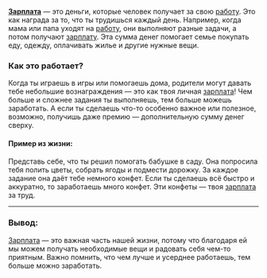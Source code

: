 **[Зарплата](Зарплата.md)** — это деньги, которые человек получает за свою [работу](Профессия.md). Это как награда за то, что ты трудишься каждый день. Например, когда мама или папа уходят на [работу](Профессия.md), они выполняют разные задачи, а потом получают [зарплату](Зарплата.md). Эта сумма денег помогает семье покупать еду, одежду, оплачивать жилье и другие нужные вещи.

### Как это работает?

Когда ты играешь в игры или помогаешь дома, родители могут давать тебе небольшие вознаграждения — это как твоя личная [зарплата](Зарплата.md)! Чем больше и сложнее задания ты выполняешь, тем больше можешь заработать. А если ты сделаешь что-то особенно важное или полезное, возможно, получишь даже премию — дополнительную сумму денег сверху.

#### Пример из жизни:

Представь себе, что ты решил помогать бабушке в саду. Она попросила тебя полить цветы, собрать ягоды и подмести дорожку. За каждое задание она даёт тебе немного конфет. Если ты сделаешь всё быстро и аккуратно, то заработаешь много конфет. Эти конфеты — твоя [зарплата](Зарплата.md) за труд.

---

### Вывод:

[Зарплата](Зарплата.md) — это важная часть нашей жизни, потому что благодаря ей мы можем получать необходимые вещи и радовать себя чем-то приятным. Важно помнить, что чем лучше и усерднее работаешь, тем больше можно заработать.